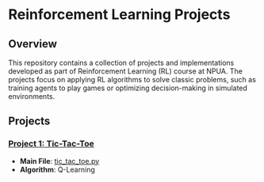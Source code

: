 # Reinforcement Learning Projects 

## Overview

This repository contains a collection of projects and implementations developed as part of Reinforcement Learning (RL) course at NPUA.
The projects focus on applying RL algorithms to solve classic problems, such as training agents to play games or optimizing decision-making in simulated environments.

## Projects 

### [Project 1: Tic-Tac-Toe](tic-tac-toe/)
- **Main File**: [tic_tac_toe.py](tic-tac-toe/src/tic_tac_toe.py)
- **Algorithm**: Q-Learning
